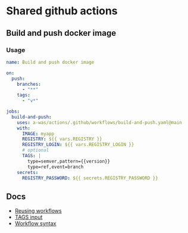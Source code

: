 # Shared github actions

## Build and push docker image

### Usage

```yaml
name: Build and push docker image

on:
  push:
    branches:
      - "**"
    tags:
      - "v*"

jobs:
  build-and-push:
    uses: a-was/actions/.github/workflows/build-and-push.yaml@main
    with:
      IMAGE: myapp
      REGISTRY: ${{ vars.REGISTRY }}
      REGISTRY_LOGIN: ${{ vars.REGISTRY_LOGIN }}
      # optional
      TAGS: |
        type=semver,pattern={{version}}
        type=ref,event=branch
    secrets:
      REGISTRY_PASSWORD: ${{ secrets.REGISTRY_PASSWORD }}
```

## Docs

- [Reusing workflows](https://docs.github.com/en/actions/sharing-automations/reusing-workflows)
- [TAGS input](https://github.com/docker/metadata-action?tab=readme-ov-file#tags-input)
- [Workflow syntax](https://docs.github.com/en/actions/writing-workflows/workflow-syntax-for-github-actions)
